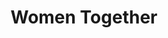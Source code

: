---
pid: ch751
title: Women Together
location_transcription: Everywhere there are people + MEN !
coordinates: "[-75.164490054583, 39.95253334162]"
zipcode: '16109'
gen_neighborhood: 
neighborhood: 
outside_phl: 'INTERNATIONAL  KELANTAN '
age: '29.5'
age_range: 20-29
instagram: 
image_file_name: ch_751.jpg
proposal_transcription: |-
  -group of women, all color, all ethnicities
  -women's rights are human rights!
  -we are half the world
  [figures on top of globe]
topic: Human Rights,Social Justice,Women
topic_summary: 0, 0, 0
type: Image
keywords_other: women, feminism, women's rights
credit: Ang + Michelle
image_labels: 
twitter: 
facebook: 
permalink: "/monuments/ch751/"
layout: item-page
---